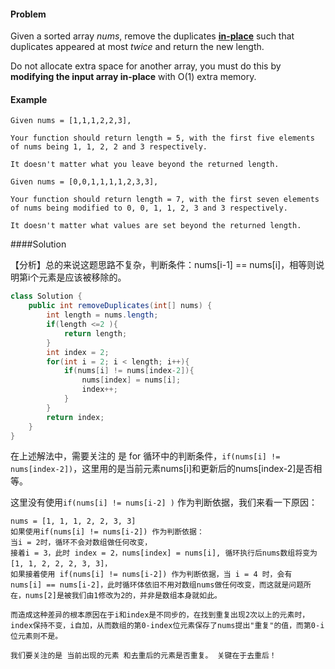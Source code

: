 #### Problem

Given a sorted array *nums*, remove the duplicates [**in-place**](https://en.wikipedia.org/wiki/In-place_algorithm) such that duplicates appeared at most *twice* and return the new length.

Do not allocate extra space for another array, you must do this by **modifying the input array in-place** with O(1) extra memory.



#### Example

```
Given nums = [1,1,1,2,2,3],

Your function should return length = 5, with the first five elements of nums being 1, 1, 2, 2 and 3 respectively.

It doesn't matter what you leave beyond the returned length.
```

```
Given nums = [0,0,1,1,1,1,2,3,3],

Your function should return length = 7, with the first seven elements of nums being modified to 0, 0, 1, 1, 2, 3 and 3 respectively.

It doesn't matter what values are set beyond the returned length.
```



####Solution

【分析】总的来说这题思路不复杂，判断条件：nums[i-1] == nums[i]，相等则说明第i个元素是应该被移除的。

```java
class Solution {
    public int removeDuplicates(int[] nums) {
        int length = nums.length;
        if(length <=2 ){
            return length;
        }
        int index = 2;
        for(int i = 2; i < length; i++){
            if(nums[i] != nums[index-2]){ 
                nums[index] = nums[i];
                index++;
            }
        }
        return index;
    }
}
```

在上述解法中，需要关注的 是 for 循环中的判断条件，`if(nums[i] != nums[index-2])`，这里用的是当前元素nums[i]和更新后的nums[index-2]是否相等。

这里没有使用`if(nums[i] != nums[i-2] )` 作为判断依据，我们来看一下原因：

```
nums = [1, 1, 1, 2, 2, 3, 3]
如果使用if(nums[i] != nums[i-2]) 作为判断依据：
当i = 2时，循环不会对数组做任何改变，
接着i = 3，此时 index = 2，nums[index] = nums[i], 循环执行后nums数组将变为 [1, 1, 2, 2, 2, 3, 3]，
如果接着使用 if(nums[i] != nums[i-2]) 作为判断依据，当 i = 4 时，会有 nums[i] == nums[i-2]，此时循环体依旧不用对数组nums做任何改变，而这就是问题所在，nums[2]是被我们由1修改为2的，并非是数组本身就如此。

而造成这种差异的根本原因在于i和index是不同步的，在找到重复出现2次以上的元素时，index保持不变，i自加，从而数组的第0-index位元素保存了nums提出"重复"的值，而第0-i位元素则不是。

我们要关注的是 当前出现的元素 和去重后的元素是否重复。 关键在于去重后！
```

